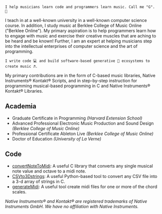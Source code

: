   ```
  I help musicians learn code and programmers learn music. Call me "G". 🦾
  ```

I teach in at a well-known university in a well-known computer science course. In addition, I study music at Berklee College of Music Online ("Berklee Online"). My primary aspiration is to help programmers learn how to engage with music and exercise their creative muscles that are aching to be heard and be known! Further, I am an expert at helping musicians step into the intellectual enterprises of computer science and the art of programming.

  ```
  I write code 💻 and build software-based generative 🎲 ecosystems to create music ♬.
  ```

My primary contributions are in the form of C-based music libraries, Native Instruments®️ Kontakt®️ Scripts, and in step-by-step instruction for programming musical-based programming in C and Native Instruments®️ Kontakt®️ Libraries.

## Academia
* Graduate Certificate in Programming *(Harvard Extension School)*
* Advanced Professional Electronic Music Production and Sound Design *(Berklee College of Music Online)*
* Professional Certificate Ableton Live *(Berklee College of Music Online)*
* Doctor of Education *(University of La Verne)*

## Code
* [convertNoteToMidi](https://github.com/guyewhite/convertNoteToMidi): A useful C library that converts any single musical note value and octave to a midi note.
* [CSVto3Dstrings](https://github.com/guyewhite/CSVto3Dstrings): A useful Python-based tool to convert any CSV file into a 3-d array of strings in C.
* [generateMidi](https://github.com/guyewhite/generateMidi): A useful tool create midi files for one or more of the chord scales.

*Native Instruments®️ and Kontakt®️ are registered trademarks of Native Instruments GmbH. We have no affiliation with Native Instruments.*
